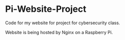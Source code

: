 # Pi-Website-Project

Code for my website for project for cybersecurity class.

Website is being hosted by Nginx on a Raspberry Pi.
